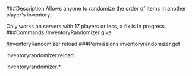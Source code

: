 ###Description
Allows anyone to randomize the order of items in another player's inventory.

Only works on servers with 17 players or less, a fix is in progress.
###Commands
/InventoryRandomizer give

/InventoryRandomizer reload
###Permissions
inventoryrandomizer.get

inventoryrandomizer.reload

inventoryrandomizer.*